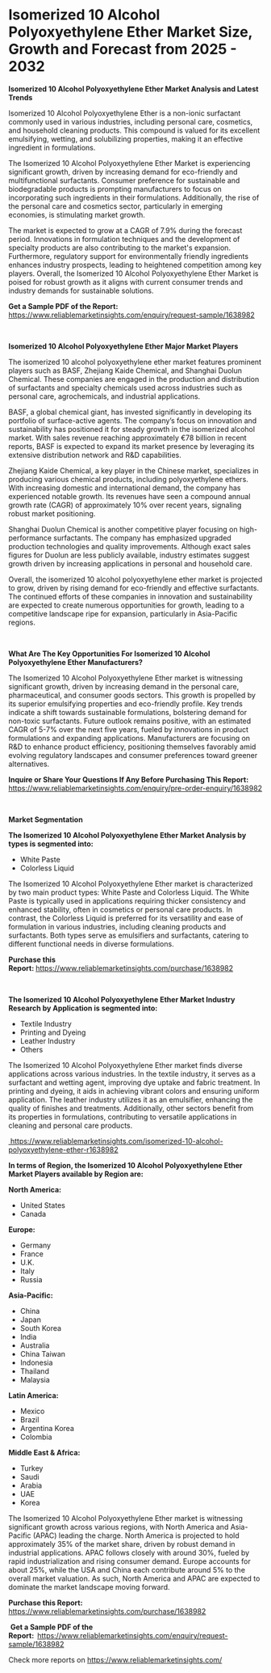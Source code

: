 <p><h1>Isomerized 10 Alcohol Polyoxyethylene Ether Market Size, Growth and Forecast from 2025 - 2032</h1></p><p><strong>Isomerized 10 Alcohol Polyoxyethylene Ether Market Analysis and Latest Trends</strong></p>
<p><p>Isomerized 10 Alcohol Polyoxyethylene Ether is a non-ionic surfactant commonly used in various industries, including personal care, cosmetics, and household cleaning products. This compound is valued for its excellent emulsifying, wetting, and solubilizing properties, making it an effective ingredient in formulations.</p><p>The Isomerized 10 Alcohol Polyoxyethylene Ether Market is experiencing significant growth, driven by increasing demand for eco-friendly and multifunctional surfactants. Consumer preference for sustainable and biodegradable products is prompting manufacturers to focus on incorporating such ingredients in their formulations. Additionally, the rise of the personal care and cosmetics sector, particularly in emerging economies, is stimulating market growth.</p><p>The market is expected to grow at a CAGR of 7.9% during the forecast period. Innovations in formulation techniques and the development of specialty products are also contributing to the market's expansion. Furthermore, regulatory support for environmentally friendly ingredients enhances industry prospects, leading to heightened competition among key players. Overall, the Isomerized 10 Alcohol Polyoxyethylene Ether Market is poised for robust growth as it aligns with current consumer trends and industry demands for sustainable solutions.</p></p>
<p><strong>Get a Sample PDF of the Report:&nbsp;</strong> <a href="https://www.reliablemarketinsights.com/enquiry/request-sample/1638982?utm_campaign=1512&utm_medium=2&utm_source=Github&utm_content=ia&utm_term=01022025&utm_id=isomerized-10-alcohol-polyoxyethylene-ether">https://www.reliablemarketinsights.com/enquiry/request-sample/1638982</a></p>
<p>&nbsp;</p>
<p><strong>Isomerized 10 Alcohol Polyoxyethylene Ether Major Market Players</strong></p>
<p><p>The isomerized 10 alcohol polyoxyethylene ether market features prominent players such as BASF, Zhejiang Kaide Chemical, and Shanghai Duolun Chemical. These companies are engaged in the production and distribution of surfactants and specialty chemicals used across industries such as personal care, agrochemicals, and industrial applications.</p><p>BASF, a global chemical giant, has invested significantly in developing its portfolio of surface-active agents. The company’s focus on innovation and sustainability has positioned it for steady growth in the isomerized alcohol market. With sales revenue reaching approximately €78 billion in recent reports, BASF is expected to expand its market presence by leveraging its extensive distribution network and R&D capabilities.</p><p>Zhejiang Kaide Chemical, a key player in the Chinese market, specializes in producing various chemical products, including polyoxyethylene ethers. With increasing domestic and international demand, the company has experienced notable growth. Its revenues have seen a compound annual growth rate (CAGR) of approximately 10% over recent years, signaling robust market positioning.</p><p>Shanghai Duolun Chemical is another competitive player focusing on high-performance surfactants. The company has emphasized upgraded production technologies and quality improvements. Although exact sales figures for Duolun are less publicly available, industry estimates suggest growth driven by increasing applications in personal and household care.</p><p>Overall, the isomerized 10 alcohol polyoxyethylene ether market is projected to grow, driven by rising demand for eco-friendly and effective surfactants. The continued efforts of these companies in innovation and sustainability are expected to create numerous opportunities for growth, leading to a competitive landscape ripe for expansion, particularly in Asia-Pacific regions.</p></p>
<p>&nbsp;</p>
<p><strong>What Are The Key Opportunities For Isomerized 10 Alcohol Polyoxyethylene Ether Manufacturers?</strong></p>
<p><p>The Isomerized 10 Alcohol Polyoxyethylene Ether market is witnessing significant growth, driven by increasing demand in the personal care, pharmaceutical, and consumer goods sectors. This growth is propelled by its superior emulsifying properties and eco-friendly profile. Key trends indicate a shift towards sustainable formulations, bolstering demand for non-toxic surfactants. Future outlook remains positive, with an estimated CAGR of 5-7% over the next five years, fueled by innovations in product formulations and expanding applications. Manufacturers are focusing on R&D to enhance product efficiency, positioning themselves favorably amid evolving regulatory landscapes and consumer preferences toward greener alternatives.</p></p>
<p><strong>Inquire or Share Your Questions If Any Before Purchasing This Report:</strong> <a href="https://www.reliablemarketinsights.com/enquiry/pre-order-enquiry/1638982?utm_campaign=1512&utm_medium=2&utm_source=Github&utm_content=ia&utm_term=01022025&utm_id=isomerized-10-alcohol-polyoxyethylene-ether">https://www.reliablemarketinsights.com/enquiry/pre-order-enquiry/1638982</a></p>
<p>&nbsp;</p>
<p><strong>Market Segmentation</strong></p>
<p><strong>The Isomerized 10 Alcohol Polyoxyethylene Ether Market Analysis by types is segmented into:</strong></p>
<p><ul><li>White Paste</li><li>Colorless Liquid</li></ul></p>
<p><p>The Isomerized 10 Alcohol Polyoxyethylene Ether market is characterized by two main product types: White Paste and Colorless Liquid. The White Paste is typically used in applications requiring thicker consistency and enhanced stability, often in cosmetics or personal care products. In contrast, the Colorless Liquid is preferred for its versatility and ease of formulation in various industries, including cleaning products and surfactants. Both types serve as emulsifiers and surfactants, catering to different functional needs in diverse formulations.</p></p>
<p><strong>Purchase this Report:&nbsp;</strong><a href="https://www.reliablemarketinsights.com/purchase/1638982?utm_campaign=1512&utm_medium=2&utm_source=Github&utm_content=ia&utm_term=01022025&utm_id=isomerized-10-alcohol-polyoxyethylene-ether">https://www.reliablemarketinsights.com/purchase/1638982</a></p>
<p>&nbsp;</p>
<p><strong>The Isomerized 10 Alcohol Polyoxyethylene Ether Market Industry Research by Application is segmented into:</strong></p>
<p><ul><li>Textile Industry</li><li>Printing and Dyeing</li><li>Leather Industry</li><li>Others</li></ul></p>
<p><p>The Isomerized 10 Alcohol Polyoxyethylene Ether market finds diverse applications across various industries. In the textile industry, it serves as a surfactant and wetting agent, improving dye uptake and fabric treatment. In printing and dyeing, it aids in achieving vibrant colors and ensuring uniform application. The leather industry utilizes it as an emulsifier, enhancing the quality of finishes and treatments. Additionally, other sectors benefit from its properties in formulations, contributing to versatile applications in cleaning and personal care products.</p></p>
<p><a href="https://www.reliablemarketinsights.com/isomerized-10-alcohol-polyoxyethylene-ether-r1638982?utm_campaign=1512&utm_medium=2&utm_source=Github&utm_content=ia&utm_term=01022025&utm_id=isomerized-10-alcohol-polyoxyethylene-ether">&nbsp;https://www.reliablemarketinsights.com/isomerized-10-alcohol-polyoxyethylene-ether-r1638982</a></p>
<p><strong>In terms of Region, the Isomerized 10 Alcohol Polyoxyethylene Ether Market Players available by Region are:</strong></p>
<p>
    <p> <strong> North America: </strong>
        <ul>
            <li>United States</li>
            <li>Canada</li>
        </ul>
        </p> 
    <p> <strong> Europe: </strong>
        <ul>
            <li>Germany</li>
            <li>France</li>
            <li>U.K.</li>
            <li>Italy</li>
            <li>Russia</li>
        </ul>
        </p> 
    <p> <strong> Asia-Pacific: </strong>
        <ul>
            <li>China</li>
            <li>Japan</li>
            <li>South Korea</li>
            <li>India</li>
            <li>Australia</li>
            <li>China Taiwan</li>
            <li>Indonesia</li>
            <li>Thailand</li>
            <li>Malaysia</li>
        </ul>
        </p> 
    <p> <strong> Latin America: </strong>
        <ul>
            <li>Mexico</li>
            <li>Brazil</li>
            <li>Argentina Korea</li>
            <li>Colombia</li>
        </ul>
        </p> 
    <p> <strong> Middle East & Africa: </strong>
        <ul>
            <li>Turkey</li>
            <li>Saudi</li>
            <li>Arabia</li>
            <li>UAE</li>
            <li>Korea</li>
        </ul>
    </p>
    </p>
<p><p>The Isomerized 10 Alcohol Polyoxyethylene Ether market is witnessing significant growth across various regions, with North America and Asia-Pacific (APAC) leading the charge. North America is projected to hold approximately 35% of the market share, driven by robust demand in industrial applications. APAC follows closely with around 30%, fueled by rapid industrialization and rising consumer demand. Europe accounts for about 25%, while the USA and China each contribute around 5% to the overall market valuation. As such, North America and APAC are expected to dominate the market landscape moving forward.</p></p>
<p><strong>Purchase this Report: </strong><a href="https://www.reliablemarketinsights.com/purchase/1638982?utm_campaign=1512&utm_medium=2&utm_source=Github&utm_content=ia&utm_term=01022025&utm_id=isomerized-10-alcohol-polyoxyethylene-ether">https://www.reliablemarketinsights.com/purchase/1638982</a></p>
<p>&nbsp;<strong>Get a Sample PDF of the Report:&nbsp;&nbsp;</strong><a href="https://www.reliablemarketinsights.com/enquiry/request-sample/1638982?utm_campaign=1512&utm_medium=2&utm_source=Github&utm_content=ia&utm_term=01022025&utm_id=isomerized-10-alcohol-polyoxyethylene-ether">https://www.reliablemarketinsights.com/enquiry/request-sample/1638982</a></p>
<p><strong></strong></p>
<p>Check more reports on <a href="https://www.reliablemarketinsights.com/?utm_campaign=1512&utm_medium=2&utm_source=Github&utm_content=ia&utm_term=01022025&utm_id=isomerized-10-alcohol-polyoxyethylene-ether">https://www.reliablemarketinsights.com/</a></p>